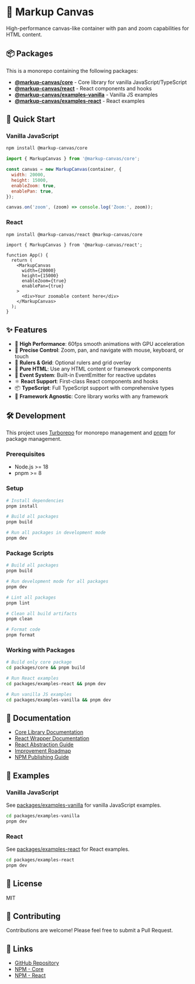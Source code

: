 # 🤿 Markup Canvas

High-performance canvas-like container with pan and zoom capabilities for HTML content.

## 📦 Packages

This is a monorepo containing the following packages:

- **[@markup-canvas/core](./packages/core)** - Core library for vanilla JavaScript/TypeScript
- **[@markup-canvas/react](./packages/react)** - React components and hooks
- **[@markup-canvas/examples-vanilla](./packages/examples-vanilla)** - Vanilla JS examples
- **[@markup-canvas/examples-react](./packages/examples-react)** - React examples

## 🚀 Quick Start

### Vanilla JavaScript

```bash
npm install @markup-canvas/core
```

```javascript
import { MarkupCanvas } from '@markup-canvas/core';

const canvas = new MarkupCanvas(container, {
  width: 20000,
  height: 15000,
  enableZoom: true,
  enablePan: true,
});

canvas.on('zoom', (zoom) => console.log('Zoom:', zoom));
```

### React

```bash
npm install @markup-canvas/react @markup-canvas/core
```

```tsx
import { MarkupCanvas } from '@markup-canvas/react';

function App() {
  return (
    <MarkupCanvas
      width={20000}
      height={15000}
      enableZoom={true}
      enablePan={true}
    >
      <div>Your zoomable content here</div>
    </MarkupCanvas>
  );
}
```

## ✨ Features

- 🚀 **High Performance**: 60fps smooth animations with GPU acceleration
- 🎯 **Precise Control**: Zoom, pan, and navigate with mouse, keyboard, or touch
- 📏 **Rulers & Grid**: Optional rulers and grid overlay
- 🎨 **Pure HTML**: Use any HTML content or framework components
- 🔧 **Event System**: Built-in EventEmitter for reactive updates
- ⚛️ **React Support**: First-class React components and hooks
- 📦 **TypeScript**: Full TypeScript support with comprehensive types
- 🎪 **Framework Agnostic**: Core library works with any framework

## 🛠️ Development

This project uses [Turborepo](https://turbo.build/repo) for monorepo management and [pnpm](https://pnpm.io/) for package management.

### Prerequisites

- Node.js >= 18
- pnpm >= 8

### Setup

```bash
# Install dependencies
pnpm install

# Build all packages
pnpm build

# Run all packages in development mode
pnpm dev
```

### Package Scripts

```bash
# Build all packages
pnpm build

# Run development mode for all packages
pnpm dev

# Lint all packages
pnpm lint

# Clean all build artifacts
pnpm clean

# Format code
pnpm format
```

### Working with Packages

```bash
# Build only core package
cd packages/core && pnpm build

# Run React examples
cd packages/examples-react && pnpm dev

# Run vanilla JS examples
cd packages/examples-vanilla && pnpm dev
```

## 📖 Documentation

- [Core Library Documentation](./packages/core/README.md)
- [React Wrapper Documentation](./packages/react/README.md)
- [React Abstraction Guide](./REACT_ABSTRACTION_GUIDE.md)
- [Improvement Roadmap](./IMPROVEMENT_ROADMAP.md)
- [NPM Publishing Guide](./NPM_PUBLISHING_GUIDE.md)

## 🧪 Examples

### Vanilla JavaScript

See [packages/examples-vanilla](./packages/examples-vanilla) for vanilla JavaScript examples.

```bash
cd packages/examples-vanilla
pnpm dev
```

### React

See [packages/examples-react](./packages/examples-react) for React examples.

```bash
cd packages/examples-react
pnpm dev
```

## 📝 License

MIT

## 🤝 Contributing

Contributions are welcome! Please feel free to submit a Pull Request.

## 🔗 Links

- [GitHub Repository](https://github.com/your-repo/markup-canvas)
- [NPM - Core](https://www.npmjs.com/package/@markup-canvas/core)
- [NPM - React](https://www.npmjs.com/package/@markup-canvas/react)
